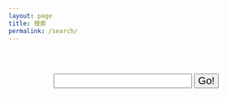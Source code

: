 ```yaml
---
layout: page
title: 搜索
permalink: /search/
---
```

<!-- {% include search-form.html %} -->

<br/>&nbsp;
<form action="get" id="site_search">
<center>
  <input style="font-size:20px;" type="text" id="search_box">
  <input style="font-size:20px;" type="submit" value="Go!">
</center>
</form>
<br/>&nbsp;
<br/>&nbsp;

<ul id="search_results"></ul>

<script src="assets/js/lunr.js"></script>
<script src="https://ajax.googleapis.com/ajax/libs/jquery/1.11.3/jquery.min.js"></script>
<script src="assets/js/search.js"></script>
